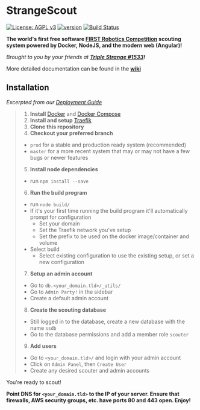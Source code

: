# StrangeScout

[![License: AGPL v3](https://img.shields.io/badge/License-AGPL%20v3-blue.svg)](https://www.gnu.org/licenses/agpl-3.0)
[![version](https://img.shields.io/github/tag-date/triplestrange/strangescout.svg?label=version&style=flat)](https://github.com/triplestrange/StrangeScout/releases/)
[![Build Status](https://travis-ci.com/triplestrange/StrangeScout.svg?branch=master)](https://travis-ci.com/triplestrange/StrangeScout)

**The world's first free software [FIRST Robotics Competition](https://firstinspires.org) scouting system powered by Docker, NodeJS, and the modern web (Angular)!**

_Brought to you by your friends at **[Triple Strange #1533](http://ecgrobotics.org)!**_

More detailed documentation can be found in the **[wiki](https://github.com/triplestrange/StrangeScout/wiki/)**

## Installation
_Excerpted from our [Deployment Guide](https://github.com/triplestrange/StrangeScout/wiki/Deployment-Guide#deploying-the-server)_

>1. **Install** [Docker](https://docs.docker.com/install/) and [Docker Compose](https://docs.docker.com/compose/install/)
>2. **Install and setup** [Traefik](https://traefik.io/)
>3. **Clone this repository**
>4. **Checkout your preferred branch**
>	- `prod` for a stable and production ready system (recommended)
>	- `master` for a more recent system that may or may not have a few bugs or newer features
>5. **Install node dependencies**
>	- run `npm install --save`
>6. **Run the build program**
>	- run `node build/`
>	- If it's your first time running the build program it'll automatically prompt for configuration
>		- Set your domain
>		- Set the Traefik network you've setup
>		- Set the prefix to be used on the docker image/container and volume
>	- Select build
>		- Select existing configuration to use the existing setup, or set a new configuration
>7. **Setup an admin account**
>	- Go to `db.<your_domain.tld>/_utils/`
>	- Go to `Admin Party!` in the sidebar
>	- Create a default admin account
>8. **Create the scouting database**
>	- Still logged in to the database, create a new database with the name `ssdb`
>	- Go to the database permissions and add a member role `scouter`
>9. **Add users**
>	- Go to `<your_domain.tld>/` and login with your admin account
>	- Click on `Admin Panel`, then `Create User`
>	- Create any desired scouter and admin accounts

You're ready to scout!

**Point DNS for `<your_domain.tld>` to the IP of your server. Ensure that firewalls, AWS security groups, etc. have ports 80 and 443 open. Enjoy!**
